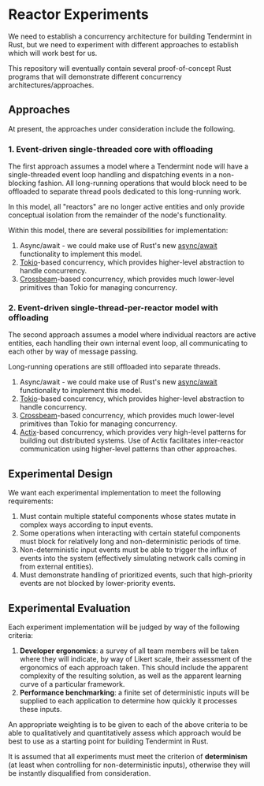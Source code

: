 # Reactor Experiments

We need to establish a concurrency architecture for building Tendermint in Rust, but we need to
experiment with different approaches to establish which will work best for us.

This repository will eventually contain several proof-of-concept Rust programs that will demonstrate
different concurrency architectures/approaches.

## Approaches
At present, the approaches under consideration include the following.

### 1. Event-driven single-threaded core with offloading
The first approach assumes a model where a Tendermint node will have a single-threaded event loop
handling and dispatching events in a non-blocking fashion. All long-running operations that would
block need to be offloaded to separate thread pools dedicated to this long-running work.

In this model, all "reactors" are no longer active entities and only provide conceptual isolation
from the remainder of the node's functionality.

Within this model, there are several possibilities for implementation:

1. Async/await - we could make use of Rust's new
   [async/await](https://rust-lang.github.io/async-book/) functionality to implement this model.
2. [Tokio](https://tokio.rs/)-based concurrency, which provides higher-level abstraction to handle
   concurrency.
3. [Crossbeam](https://github.com/crossbeam-rs/crossbeam)-based concurrency, which provides much
   lower-level primitives than Tokio for managing concurrency.

### 2. Event-driven single-thread-per-reactor model with offloading
The second approach assumes a model where individual reactors are active entities, each handling
their own internal event loop, all communicating to each other by way of message passing.

Long-running operations are still offloaded into separate threads.

1. Async/await - we could make use of Rust's new
   [async/await](https://rust-lang.github.io/async-book/) functionality to implement this model.
2. [Tokio](https://tokio.rs/)-based concurrency, which provides higher-level abstraction to handle
   concurrency.
3. [Crossbeam](https://github.com/crossbeam-rs/crossbeam)-based concurrency, which provides much
   lower-level primitives than Tokio for managing concurrency.
4. [Actix](https://actix.rs/)-based concurrency, which provides very high-level patterns for
   building out distributed systems. Use of Actix facilitates inter-reactor communication using
   higher-level patterns than other approaches.

## Experimental Design
We want each experimental implementation to meet the following requirements:

1. Must contain multiple stateful components whose states mutate in complex ways according to input
   events.
2. Some operations when interacting with certain stateful components must block for relatively long
   and non-deterministic periods of time.
3. Non-deterministic input events must be able to trigger the influx of events into the system
   (effectively simulating network calls coming in from external entities).
4. Must demonstrate handling of prioritized events, such that high-priority events are not blocked
   by lower-priority events.

## Experimental Evaluation
Each experiment implementation will be judged by way of the following criteria:

1. **Developer ergonomics**: a survey of all team members will be taken where they will indicate, by way
   of Likert scale, their assessment of the ergonomics of each approach taken. This should include
   the apparent complexity of the resulting solution, as well as the apparent learning curve of a
   particular framework.
2. **Performance benchmarking**: a finite set of deterministic inputs will be supplied to each
   application to determine how quickly it processes these inputs.

An appropriate weighting is to be given to each of the above criteria to be able to qualitatively
and quantitatively assess which approach would be best to use as a starting point for building
Tendermint in Rust.

It is assumed that all experiments must meet the criterion of **determinism** (at least when
controlling for non-deterministic inputs), otherwise they will be instantly disqualified from
consideration.

